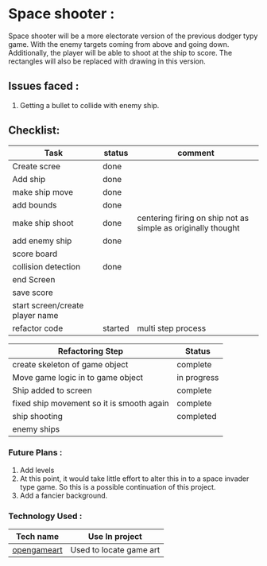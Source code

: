 # Space shooter :

Space shooter will be a more electorate version of the previous dodger typy game.
With the enemy targets coming from above and going down. Additionally, the player will be able to shoot at the ship
to score. The rectangles will also be replaced with drawing in this version.

## Issues faced :

1. Getting a bullet to collide with enemy ship.

## Checklist:

| Task                            | status  | comment                                                      |
|---------------------------------|---------|--------------------------------------------------------------|
| Create scree                    | done    |                                                              |
| Add ship                        | done    |                                                              |
| make ship move                  | done    |                                                              |
| add bounds                      | done    |                                                              |
| make ship shoot                 | done    | centering firing on ship not as simple as originally thought |
| add enemy ship                  | done    |                                                              |
| score board                     |         |                                                              |
| collision detection             | done    |                                                              |
| end Screen                      |         |                                                              |
| save score                      |         |                                                              |
| start screen/create player name |         |                                                              |
| refactor code                   | started | multi step process                                           |

| Refactoring Step                          | Status      |
|-------------------------------------------|-------------|
| create skeleton of game object            | complete    |
| Move game logic in to game object         | in progress |
| Ship added to screen                      | complete    |
| fixed ship movement so it is smooth again | complete    |
| ship shooting                             | completed   |
| enemy ships                               |             |

### Future Plans :

1. Add levels
2. At this point, it would take little effort to alter this in to a space invader type game. So this is a possible
   continuation of this project.
3. Add a fancier background.

### Technology Used :

| Tech name                                          | Use In project          |
|----------------------------------------------------|-------------------------|
| [opengameart](https://opengameart.org/users/kev93) | Used to locate game art |
